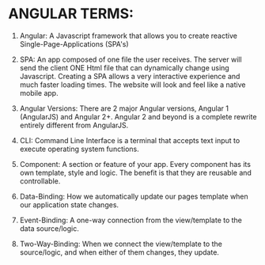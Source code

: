 # ANGULAR TERMS:

1. Angular:     A Javascript framework that allows you to create reactive Single-Page-Applications (SPA's)

2. SPA:    An app composed of one file the user receives. The server will send the client ONE Html file that can dynamically change using Javascript. Creating a SPA allows a very interactive experience and much faster loading times. The website will look and feel like a native mobile app.

3. Angular Versions:    There are 2 major Angular versions, Angular 1 (AngularJS) and Angular 2+. Angular 2 and beyond is a complete rewrite entirely different from AngularJS.

4. CLI:     Command Line Interface is a terminal that accepts text input to execute operating system functions.

5. Component:   A section or feature of your app. Every component has its own template, style and logic. The benefit is that they are reusable and controllable.

6. Data-Binding:    How we automatically update our pages template when our application state changes.

7. Event-Binding:   A one-way connection from the view/template to the data source/logic.

8. Two-Way-Binding:     When we connect the view/template to the source/logic, and when either of them changes, they update.